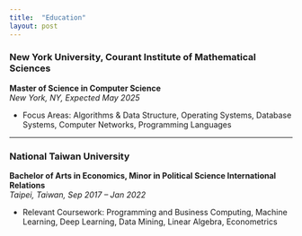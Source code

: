 ```yaml
---
title:  "Education"
layout: post
---
```


### **New York University, Courant Institute of Mathematical Sciences**
**Master of Science in Computer Science**  
_New York, NY, Expected May 2025_  
* Focus Areas: Algorithms & Data Structure, Operating Systems, Database Systems, Computer Networks, Programming Languages

---

### **National Taiwan University**
**Bachelor of Arts in Economics, Minor in Political Science International Relations**  
_Taipei, Taiwan, Sep 2017 – Jan 2022_  
* Relevant Coursework: Programming and Business Computing, Machine Learning, Deep Learning, Data Mining, Linear Algebra, Econometrics

